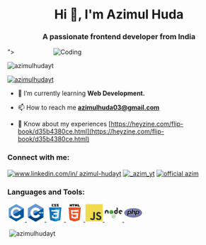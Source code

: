 <h1 align="center">Hi 👋, I'm Azimul Huda</h1>
<h3 align="center">A passionate frontend developer from India</h3>

<img align="right" alt="Coding" width="400" src="https://guruprasad.codes/_next/image?url=%2F_next%2Fstatic%2Fmedia%2Fcoder.41289687.gif&w=750&q=75">
">

<p align="left"> <img src="https://komarev.com/ghpvc/?username=azimulhudayt&label=Profile%20views&color=0e75b6&style=flat" alt="azimulhudayt" /> </p>

<p align="left"> <a href="https://github.com/ryo-ma/github-profile-trophy"><img src="https://github-profile-trophy.vercel.app/?username=azimulhudayt" alt="azimulhudayt" /></a> </p>

- 🌱 I’m currently learning **Web Development.**

- 📫 How to reach me **azimulhuda03@gmail.com**

- 📄 Know about my experiences [https://heyzine.com/flip-book/d35b4380ce.html](https://heyzine.com/flip-book/d35b4380ce.html)

<h3 align="left">Connect with me:</h3>
<p align="left">
<a href="https://linkedin.com/in/www.linkedin.com/in/ azimul-hudayt" target="blank"><img align="center" src="https://raw.githubusercontent.com/rahuldkjain/github-profile-readme-generator/master/src/images/icons/Social/linked-in-alt.svg" alt="www.linkedin.com/in/ azimul-hudayt" height="30" width="40" /></a>
<a href="https://instagram.com/_azim_yt" target="blank"><img align="center" src="https://raw.githubusercontent.com/rahuldkjain/github-profile-readme-generator/master/src/images/icons/Social/instagram.svg" alt="_azim_yt" height="30" width="40" /></a>
<a href="https://www.youtube.com/c/official azim" target="blank"><img align="center" src="https://raw.githubusercontent.com/rahuldkjain/github-profile-readme-generator/master/src/images/icons/Social/youtube.svg" alt="official azim" height="30" width="40" /></a>
</p>

<h3 align="left">Languages and Tools:</h3>
<p align="left"> <a href="https://www.cprogramming.com/" target="_blank" rel="noreferrer"> <img src="https://raw.githubusercontent.com/devicons/devicon/master/icons/c/c-original.svg" alt="c" width="40" height="40"/> </a> <a href="https://www.w3schools.com/cpp/" target="_blank" rel="noreferrer"> <img src="https://raw.githubusercontent.com/devicons/devicon/master/icons/cplusplus/cplusplus-original.svg" alt="cplusplus" width="40" height="40"/> </a> <a href="https://www.w3schools.com/css/" target="_blank" rel="noreferrer"> <img src="https://raw.githubusercontent.com/devicons/devicon/master/icons/css3/css3-original-wordmark.svg" alt="css3" width="40" height="40"/> </a> <a href="https://www.w3.org/html/" target="_blank" rel="noreferrer"> <img src="https://raw.githubusercontent.com/devicons/devicon/master/icons/html5/html5-original-wordmark.svg" alt="html5" width="40" height="40"/> </a> <a href="https://developer.mozilla.org/en-US/docs/Web/JavaScript" target="_blank" rel="noreferrer"> <img src="https://raw.githubusercontent.com/devicons/devicon/master/icons/javascript/javascript-original.svg" alt="javascript" width="40" height="40"/> </a> <a href="https://nodejs.org" target="_blank" rel="noreferrer"> <img src="https://raw.githubusercontent.com/devicons/devicon/master/icons/nodejs/nodejs-original-wordmark.svg" alt="nodejs" width="40" height="40"/> </a> <a href="https://www.php.net" target="_blank" rel="noreferrer"> <img src="https://raw.githubusercontent.com/devicons/devicon/master/icons/php/php-original.svg" alt="php" width="40" height="40"/> </a> </p>

<p>&nbsp;<img align="center" src="https://github-readme-stats.vercel.app/api?username=azimulhudayt&show_icons=true&locale=en" alt="azimulhudayt" /></p>
